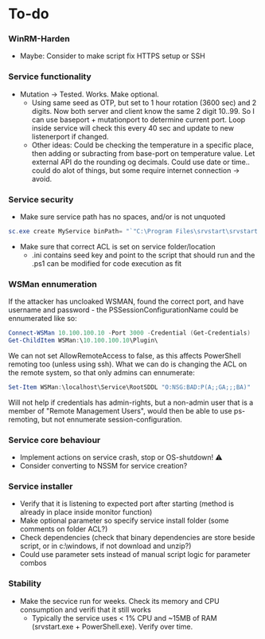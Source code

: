 # To-do

### WinRM-Harden
* Maybe: Consider to make script fix HTTPS setup or SSH

### Service functionality
* Mutation -> Tested. Works. Make optional.
  * Using same seed as OTP, but set to 1 hour rotation (3600 sec) and 2 digits. Now both server and client know the same 2 digit 10..99. So I can use baseport + mutationport to determine current port. Loop inside service will check this every 40 sec and update to new listenerport if changed.
  * Other ideas: Could be checking the temperature in a specific place, then adding or subracting from base-port on temperature value. Let external API do the rounding og decimals. Could use date or time.. could do alot of things, but some require internet connection -> avoid.

### Service security
* Make sure service path has no spaces, and/or is not unquoted
```PowerShell
sc.exe create MyService binPath= "`"C:\Program Files\srvstart\srvstart.exe`" MyService"
```
* Make sure that correct ACL is set on service folder/location
  * .ini contains seed key and point to the script that should run and the .ps1 can be modified for code execution as fit

### WSMan ennumeration
If the attacker has uncloaked WSMAN, found the correct port, and have username and password - the PSSessionConfigurationName could be ennumerated like so:
```PowerShell
Connect-WSMan 10.100.100.10 -Port 3000 -Credential (Get-Credentials)
Get-ChildItem WSMan:\10.100.100.10\Plugin\
```

We can not set AllowRemoteAccess to false, as this affects PowerShell remoting too (unless using ssh).
What we can do is changing the ACL on the remote system, so that only admins can ennumerate:
```PowerShell
Set-Item WSMan:\localhost\Service\RootSDDL "O:NSG:BAD:P(A;;GA;;;BA)"
```
Will not help if credentials has admin-rights, but a non-admin user that is a member of "Remote Management Users", would then be able to use ps-remoting, but not ennumerate session-configuration.


### Service core behaviour
* Implement actions on service crash, stop or OS-shutdown! ⚠️
* Consider converting to NSSM for service creation?

### Service installer
* Verify that it is listening to expected port after starting (method is already in place inside monitor function)
* Make optional parameter so specify service install folder (some comments on folder ACL?)
* Check dependencies (check that binary dependencies are store beside script, or in c:\windows, if not download and unzip?)
* Could use parameter sets instead of manual script logic for parameter combos

### Stability
* Make the secvice run for weeks. Check its memory and CPU consumption and verifi that it still works
  * Typically the service uses < 1% CPU and ~15MB of RAM (srvstart.exe + PowerShell.exe). Verify over time.
